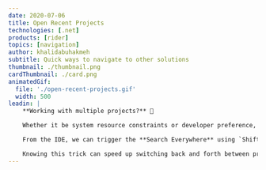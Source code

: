 ```yaml
---
date: 2020-07-06
title: Open Recent Projects
technologies: [.net]
products: [rider]
topics: [navigation]
author: khalidabuhakmeh
subtitle: Quick ways to navigate to other solutions
thumbnail: ./thumbnail.png
cardThumbnail: ./card.png
animatedGif:
  file: './open-recent-projects.gif'
  width: 500
leadin: |
    **Working with multiple projects?** 🥵

    Whether it be system resource constraints or developer preference, some folks don't like having multiple Rider instances running simultaneously. The reality is we sometimes have to work across many solutions to solve a problem. Luckily, Rider gives developers an action to quickly switch between known projects.

    From the IDE, we can trigger the **Search Everywhere** using `Shift+Shift` and then typing `Open Recent`. From there, we'll see an **Open Recent** dialog window with the latest projects. These projects populate from the projects found on the Rider welcome screen. Selecting **Manage Projects...** from the dialog will display our categorized projects.

    Knowing this trick can speed up switching back and forth between projects.
---
```

